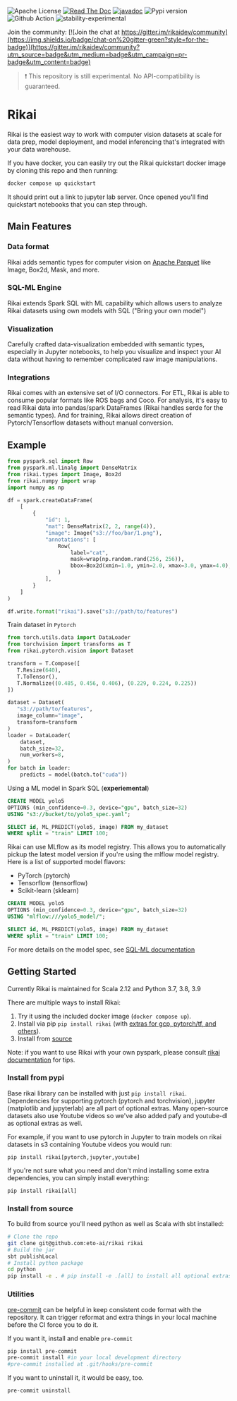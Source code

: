 ![Apache License](https://img.shields.io/github/license/eto-ai/rikai?style=for-the-badge)
[![Read The Doc](https://img.shields.io/readthedocs/rikai?style=for-the-badge)](https://rikai.readthedocs.io/)
[![javadoc](https://javadoc.io/badge2/ai.eto/rikai_2.12/javadoc.svg?style=for-the-badge)](https://javadoc.io/doc/ai.eto/rikai_2.12)
![Pypi version](https://img.shields.io/pypi/v/rikai?style=for-the-badge)
![Github Action](https://img.shields.io/github/workflow/status/eto-ai/rikai/Python?style=for-the-badge)
![stability-experimental](https://img.shields.io/badge/stability-experimental-orange.svg?style=for-the-badge)


Join the community:
[![Join the chat at https://gitter.im/rikaidev/community](https://img.shields.io/badge/chat-on%20gitter-green?style=for-the-badge)](https://gitter.im/rikaidev/community?utm_source=badge&utm_medium=badge&utm_campaign=pr-badge&utm_content=badge)

> :heavy_exclamation_mark: This repository is still experimental. No API-compatibility is guaranteed.

# Rikai

Rikai is the easiest way to work with computer vision datasets at scale for data prep, model deployment, and
model inferencing that's integrated with your data warehouse. 

If you have docker, you can easily try out the Rikai quickstart docker image by cloning this repo and then running:

```bash
docker compose up quickstart
```

It should print out a link to jupyter lab server. Once opened you'll find quickstart notebooks that you can step 
through.

## Main Features

### Data format

Rikai adds semantic types for computer vision on [Apache Parquet](https://parquet.apache.org/) like Image, Box2d,
Mask, and more.

### SQL-ML Engine

Rikai extends Spark SQL with ML capability which allows users to analyze Rikai datasets using own models with SQL
("Bring your own model")

### Visualization

Carefully crafted data-visualization embedded with semantic types, especially in Jupyter notebooks,
to help you visualize and inspect your AI data without having to remember complicated raw image manipulations.

### Integrations

Rikai comes with an extensive set of I/O connectors. For ETL, Rikai is able to consume popular formats like ROS bags and Coco.
For analysis, it's easy to read Rikai data into pandas/spark DataFrames (Rikai handles serde for the semantic types).
And for training, Rikai allows direct creation of Pytorch/Tensorflow datasets without manual conversion.


## Example

```python
from pyspark.sql import Row
from pyspark.ml.linalg import DenseMatrix
from rikai.types import Image, Box2d
from rikai.numpy import wrap
import numpy as np

df = spark.createDataFrame(
    [
        {
            "id": 1,
            "mat": DenseMatrix(2, 2, range(4)),
            "image": Image("s3://foo/bar/1.png"),
            "annotations": [
                Row(
                    label="cat",
                    mask=wrap(np.random.rand(256, 256)),
                    bbox=Box2d(xmin=1.0, ymin=2.0, xmax=3.0, ymax=4.0),
                )
            ],
        }
    ]
)

df.write.format("rikai").save("s3://path/to/features")
```

Train dataset in `Pytorch`

```python
from torch.utils.data import DataLoader
from torchvision import transforms as T
from rikai.pytorch.vision import Dataset

transform = T.Compose([
   T.Resize(640),
   T.ToTensor(),
   T.Normalize((0.485, 0.456, 0.406), (0.229, 0.224, 0.225))
])

dataset = Dataset(
   "s3://path/to/features",
   image_column="image",
   transform=transform
)
loader = DataLoader(
    dataset,
    batch_size=32,
    num_workers=8,
)
for batch in loader:
    predicts = model(batch.to("cuda"))
```

Using a ML model in Spark SQL (**experiemental**)

```sql
CREATE MODEL yolo5
OPTIONS (min_confidence=0.3, device="gpu", batch_size=32)
USING "s3://bucket/to/yolo5_spec.yaml";

SELECT id, ML_PREDICT(yolo5, image) FROM my_dataset
WHERE split = "train" LIMIT 100;
```

Rikai can use MLflow as its model registry. This allows you to automatically pickup the latest
model version if you're using the mlflow model registry. Here is a list of supported model flavors:
+ PyTorch (pytorch)
+ Tensorflow (tensorflow)
+ Scikit-learn (sklearn)

```sql
CREATE MODEL yolo5
OPTIONS (min_confidence=0.3, device="gpu", batch_size=32)
USING "mlflow:///yolo5_model/";

SELECT id, ML_PREDICT(yolo5, image) FROM my_dataset
WHERE split = "train" LIMIT 100;
```

For more details on the model spec, see [SQL-ML documentation](https://rikai.readthedocs.io/en/latest/sqlml.html)

## Getting Started

Currently Rikai is maintained for <a name="VersionMatrix"></a>Scala 2.12 and Python 3.7, 3.8, 3.9

There are multiple ways to install Rikai:

1. Try it using the included docker image (`docker compose up`).
2. Install via pip `pip install rikai` (with
   [extras for gcp, pytorch/tf, and others](#Extras)).
3. Install from [source](#Source)

Note: if you want to use Rikai with your own pyspark, please consult
[rikai documentation](https://rikai.readthedocs.io/en/latest/spark.html) for tips.

### <a name="Extras"></a>Install from pypi

Base rikai library can be installed with just `pip install rikai`. Dependencies for supporting
pytorch (pytorch and torchvision), jupyter (matplotlib and jupyterlab) are all part of
optional extras. Many open-source datasets also use Youtube videos so we've also added pafy and
youtube-dl as optional extras as well.

For example, if you want to use pytorch in Jupyter to train models on rikai datasets in s3
containing Youtube videos you would run:

`pip install rikai[pytorch,jupyter,youtube]`

If you're not sure what you need and don't mind installing some extra dependencies, you can
simply install everything:

`pip install rikai[all]`

### <a name="Source"></a>Install from source

To build from source you'll need python as well as Scala with sbt installed:

```bash
# Clone the repo
git clone git@github.com:eto-ai/rikai rikai
# Build the jar
sbt publishLocal
# Install python package
cd python
pip install -e . # pip install -e .[all] to install all optional extras (see "Install from pypi")
```

### Utilities

[pre-commit](https://pre-commit.com/) can be helpful in keep consistent code format with the repository. 
It can trigger reformat and extra things in your local machine before the CI force you to do it.

If you want it, install and enable `pre-commit`
```bash
pip install pre-commit
pre-commit install #in your local development directory
#pre-commit installed at .git/hooks/pre-commit
```
If you want to uninstall it, it would be easy, too.
```
pre-commit uninstall
```
